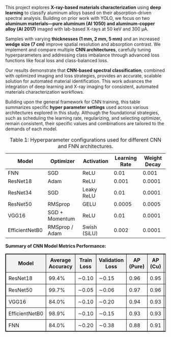 This project explores **X-ray-based materials characterization** using **deep learning** to classify aluminum alloys based on their absorption-driven spectral analysis. Building on prior work with YOLO, we focus on two **aluminum materials—pure aluminum (Al 1050) and aluminum-copper alloy (Al 2017)** imaged with lab-based X-rays at 50 keV and 300 μA.

Samples with varying **thicknesses (1 mm, 2 mm, 5 mm)** and an increased **wedge size (7 cm)** improve spatial resolution and absorption contrast. We implement and compare multiple **CNN architectures**, carefully tuning hyperparameters and addressing class imbalance through advanced loss functions like focal loss and class-balanced loss.

Our results demonstrate that **CNN-based spectral classification**, combined with optimized imaging and loss strategies, provides an accurate, scalable solution for automated material identification. This work advances the integration of deep learning and X-ray imaging for consistent, automated materials characterization workflows.


Building upon the general framework for CNN training, this table summarizes specific **hyper parameter settings** used across various architectures explored in this study. Although the foundational strategies, such as scheduling the learning rate, regularizing, and selecting optimizer, remain consistent, their specific values and combinations are tailored to the demands of each model.
<table>
  <caption>
   Table 1: Hyperparameter configurations used for different CNN and FNN architectures.
  </caption>
  <thead>
    <tr>
      <th>Model</th>
      <th>Optimizer</th>
      <th>Activation</th>
      <th>Learning Rate</th>
      <th>Weight Decay</th>
    </tr>
  </thead>
  <tbody>
    <tr>
      <td>FNN</td>
      <td>SGD</td>
      <td>ReLU</td>
      <td>0.01</td>
      <td>0.001</td>
    </tr>
    <tr>
      <td>ResNet18</td>
      <td>Adam</td>
      <td>ReLU</td>
      <td>0.001</td>
      <td>0.0001</td>
    </tr>
    <tr>
      <td>ResNet34</td>
      <td>SGD</td>
      <td>Leaky ReLU</td>
      <td>0.01</td>
      <td>0.0001</td>
    </tr>
    <tr>
      <td>ResNet50</td>
      <td>RMSprop</td>
      <td>GELU</td>
      <td>0.0005</td>
      <td>0.0005</td>
    </tr>
    <tr>
      <td>VGG16</td>
      <td>SGD + Momentum</td>
      <td>ReLU</td>
      <td>0.01</td>
      <td>0.0001</td>
    </tr>
    <tr>
      <td>EfficientNetB0</td>
      <td>RMSprop / Adam</td>
      <td>Swish (SiLU)</td>
      <td>0.002</td>
      <td>0.0001</td>
    </tr>
  </tbody>
</table>

**Summary of CNN Model Metrics Performance:**
<table style="border-collapse: collapse; width: 100%; border: 1px solid black;">
    <thead>
        <tr style="background-color: #f2f2f2;">
            <th style="border: 1px solid black; padding: 8px;">Model</th>
            <th style="border: 1px solid black; padding: 8px;">Average Accuracy</th>
            <th style="border: 1px solid black; padding: 8px;">Train Loss</th>
            <th style="border: 1px solid black; padding: 8px;">Validation Loss</th>
            <th style="border: 1px solid black; padding: 8px;">AP (Pure)</th>
            <th style="border: 1px solid black; padding: 8px;">AP (Cu)</th>
            <th style="border: 1px solid black; padding: 8px;">AUC (Avg)</th>
        </tr>
    </thead>
    <tbody>
        <tr>
            <td style="border: 1px solid black; padding: 8px;">ResNet18</td>
            <td style="border: 1px solid black; padding: 8px;">99.4%</td>
            <td style="border: 1px solid black; padding: 8px;">∼0.10</td>
            <td style="border: 1px solid black; padding: 8px;">∼0.15</td>
            <td style="border: 1px solid black; padding: 8px;">0.96</td>
            <td style="border: 1px solid black; padding: 8px;">0.95</td>
            <td style="border: 1px solid black; padding: 8px;">0.96</td>
        </tr>
        <tr>
            <td style="border: 1px solid black; padding: 8px;">ResNet50</td>
            <td style="border: 1px solid black; padding: 8px;">99.7%</td>
            <td style="border: 1px solid black; padding: 8px;">∼0.05</td>
            <td style="border: 1px solid black; padding: 8px;">∼0.06</td>
            <td style="border: 1px solid black; padding: 8px;">0.97</td>
            <td style="border: 1px solid black; padding: 8px;">0.96</td>
            <td style="border: 1px solid black; padding: 8px;">0.96</td>
        </tr>
        <tr>
            <td style="border: 1px solid black; padding: 8px;">VGG16</td>
            <td style="border: 1px solid black; padding: 8px;">84.0%</td>
            <td style="border: 1px solid black; padding: 8px;">∼0.10</td>
            <td style="border: 1px solid black; padding: 8px;">∼0.20</td>
            <td style="border: 1px solid black; padding: 8px;">0.94</td>
            <td style="border: 1px solid black; padding: 8px;">0.93</td>
            <td style="border: 1px solid black; padding: 8px;">0.94</td>
        </tr>
        <tr>
            <td style="border: 1px solid black; padding: 8px;">EfficientNetB0</td>
            <td style="border: 1px solid black; padding: 8px;">98.9%</td>
            <td style="border: 1px solid black; padding: 8px;">∼0.10</td>
            <td style="border: 1px solid black; padding: 8px;">∼0.15</td>
            <td style="border: 1px solid black; padding: 8px;">0.93</td>
            <td style="border: 1px solid black; padding: 8px;">0.93</td>
            <td style="border: 1px solid black; padding: 8px;">0.94</td>
        </tr>
        <tr>
            <td style="border: 1px solid black; padding: 8px;">FNN</td>
            <td style="border: 1px solid black; padding: 8px;">84.0%</td>
            <td style="border: 1px solid black; padding: 8px;">∼0.20</td>
            <td style="border: 1px solid black; padding: 8px;">∼0.38</td>
            <td style="border: 1px solid black; padding: 8px;">0.88</td>
            <td style="border: 1px solid black; padding: 8px;">0.91</td>
            <td style="border: 1px solid black; padding: 8px;">0.90</td>
        </tr>
    </tbody>
</table>
